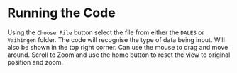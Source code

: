 # Running the Code

Using the `Choose File` button select the file from either the `DALES` or `Vaihingen` folder. The code will recognise the type of data being input. Will also be shown in the top right corner. Can use the mouse to drag and move around. Scroll to Zoom and use the home button to reset the view to original position and zoom.

